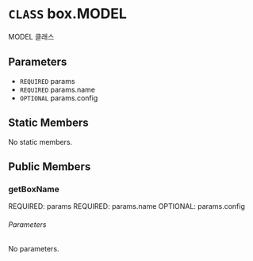 # `CLASS` box.MODEL
MODEL 클래스

## Parameters
* `REQUIRED` params 
* `REQUIRED` params.name 
* `OPTIONAL` params.config 

## Static Members
No static members.

## Public Members

### getBoxName
REQUIRED: params
REQUIRED: params.name
OPTIONAL: params.config
###### Parameters
No parameters.
